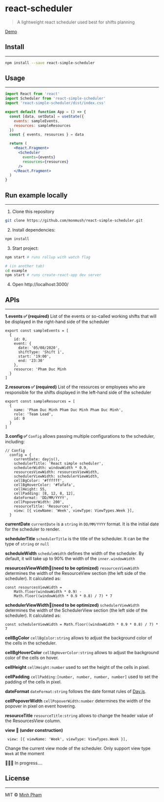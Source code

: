 # react-scheduler

> A lightweight react scheduler used best for shifts planning

[Demo]('https://monmush.github.io/react-simple-scheduler/')

## Install

---

```bash
npm install --save react-simple-scheduler
```

## Usage

---

```jsx
import React from 'react'
import Scheduler from 'react-simple-scheduler'
import 'react-simple-scheduler/dist/index.css'

export default function App = () => {
  const [data, setData] = useState({
    events: sampleEvents,
    resources: sampleResources
  })
  const { events, resources } = data

  return (
    <React.Fragment>
      <Scheduler
        events={events}
        resources={resources}
      />
    </React.Fragment>
  )
}
```

## Run example locally

---

1. Clone this repository

```bash
git clone https://github.com/monmush/react-simple-scheduler.git
```

2. Install dependencies:

```bash
npm install
```

3. Start project:

```bash
npm start # runs rollup with watch flag
```

```bash
# (in another tab)
cd example
npm start # runs create-react-app dev server
```

4. Open http://localhost:3000/

## APIs

---

**1.events ✅ (required)**
List of the events or so-called working shifts that will be displayed in the right-hand side of the scheduler

```JS
export const sampleEvents = [
  {
    id: 0,
    event: {
      date: '05/08/2020',
      shiftType: 'Shift 1',
      start: '19:00',
      end: '23:30'
    },
    resource: 'Pham Duc Minh
  }
]
```

**2.resources ✅ (required)**
List of the resources or employees who are responsible for the shifts displayed in the left-hand side of the scheduler

```JS
export const sampleResources = [
  {
    name: 'Pham Duc Minh Pham Duc Minh Pham Duc Minh',
    role: 'Team Lead',
    id: 0
  }
]
```

**3.config ✅**
`Config` allows passing multiple configurations to the scheduler, including:

```JS
// Config
  config = {
    currentDate: dayjs(),
    schedulerTitle: 'React simple scheduler',
    schedulerWidth: windowWidth * 0.9,
    resourcesViewWidth: resourcesViewWidth,
    schedulerViewWidth: schedulerViewWidth,
    cellBgColor: '#ffffff',
    cellBgHoverColor: '#fafafa',
    cellHeight: 55,
    cellPadding: [8, 12, 8, 12],
    dateFormat: 'DD/MM/YYYY',
    cellPopoverWidth: 200',
    resourceTitle: 'Resources',
    view: [{ viewName: 'Week', viewType: ViewTypes.Week }],
  }
```

**currentDate**
`currentDate` is a `string` in `DD/MM/YYYY` format. It is the initial date for the scheduler to render.

**schedulerTitle**
`schedulerTitle` is the title of the scheduler. It can be the type of `string` or `null`

**scheduleWidth**
`scheduleWidth` defines the width of the scheduler. By default, it will take up to 90% the width of the `inner.windowWidth`

**resourcesViewWidth🚨(need to be optimized)**
`resourcesViewWidth` determines the width of the ResourceView section (the left side of the scheduler). It calculated as:

```JS
const resourcesViewWidth =
    Math.floor(windowWidth * 0.9) -
    Math.floor((windowWidth * 0.9 * 0.8) / 7) * 7
```

**schedulerViewWidth🚨(need to be optimized)**
`schedulerViewWidth` determines the width of the SchedulerView section (the left side of the scheduler). It calculated as:

```JS
const schedulerViewWidth = Math.floor((windowWidth * 0.9 * 0.8) / 7) * 7
```

**cellBgColor**
`cellBgColor:string` allows to adjust the background color of the cells in the scheduler.

**cellBgHoverColor**
`cellBgHoverColor:string` allows to adjust the background color of the cells on hover.

**cellHeight**
`cellHeight:number` used to set the height of the cells in pixel.

**cellPadding**
`cellPadding:[number, number, number, number]` used to set the padding of the cells in pixel.

**dateFormat**
`dateFormat:string` follows the date format rules of [Day.js]('https://day.js.org/docs/en/display/format').

**cellPopoverWidth**
`cellPopoverWidth:number` determines the width of the popover in pixel on event hovering.

**resourceTitle**
`resourceTitle:string` allows to change the header value of the ResourcesView column.

**view 🚧 (under construction)**

```JS
 view: [{ viewName: 'Week', viewType: ViewTypes.Week }],
```

Change the current view mode of the scheduler. Only support view type `Week` at the moment

🚧🚧🚧 In progress....

## License

---

MIT © [Minh Pham](https://github.com/monmush)
